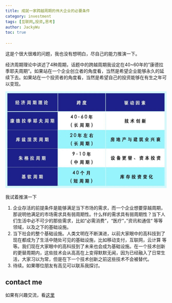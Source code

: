 ```yaml
---
title: 成就一家跨越周期的伟大企业的必要条件
category: investment
tags: [互联网,投资,思考]
author: JackyWu
toc: true

---
```


这是个很大很难的问题，我也没有想明白，尽自己的能力推演一下。

经济周期理论中讲述了4种周期，话题中的跨越周期我设定在40~60年的”康德拉季耶夫周期“。如果站在一个企业创立者的角度看，当然是希望企业能够永久的延续下去。如果站在一个投资者的角度看，当然是希望自己的投资能够在有生之年可以变现。

<img src="/assets/images/invest/IMG_5525-2551552.JPG" alt="IMG_5525-2551552" style="zoom:50%;" />

我试着推演一下

1. 企业存活的前提条件是能够满足当下市场的需求，而一个企业想要穿越周期，那说明他满足的市场需求具有弱周期性。什么样的需求具有弱周期性？当下人们生活中必不可少的那些需求，比如“必需消费”，“医疗”，”资讯和通信“ 等等领域，以及之下的基础设施。
2. 当下社会的整个基础设施。人类文明在不断演进，以前大家眼中的高科技到了现在都成为了生活中随处可见的基础设施，比如移动支付，互联网，云计算 等等。我们现在大家眼中的高科技到了未来也会成为基础设施。在一个技术创新的更替周期内，这些技术会从高高在上变得默默无闻，因为已经融入了日常生活，大家习以为常，但是在下一个技术创新之前这些技术不会被替代。
3. 待续。如果哪位朋友有高见可以联系我探讨。

## contact me

如果有兴趣交流，看[这里](/contact/)



